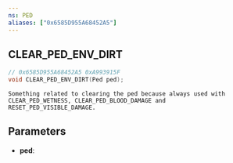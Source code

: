 ```yaml
---
ns: PED
aliases: ["0x6585D955A68452A5"]
---
```

## CLEAR_PED_ENV_DIRT

```c
// 0x6585D955A68452A5 0xA993915F
void CLEAR_PED_ENV_DIRT(Ped ped);
```

```
Something related to clearing the ped because always used with CLEAR_PED_WETNESS, CLEAR_PED_BLOOD_DAMAGE and RESET_PED_VISIBLE_DAMAGE.  
```

## Parameters
* **ped**: 


